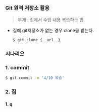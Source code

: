 ### Git 원격 저장소 활용

> 부제 : 집에서 수업 내용 복습하는 법

* 집에 git저장소가 없는 경우 clone을 받는다.

  ```bash
  $ git clone {__url__}
  ```

### 시나리오

### 1. commit

```bash
$ git commit -m '4/10 복습'
```

### 2. 집 

#### 1. q

